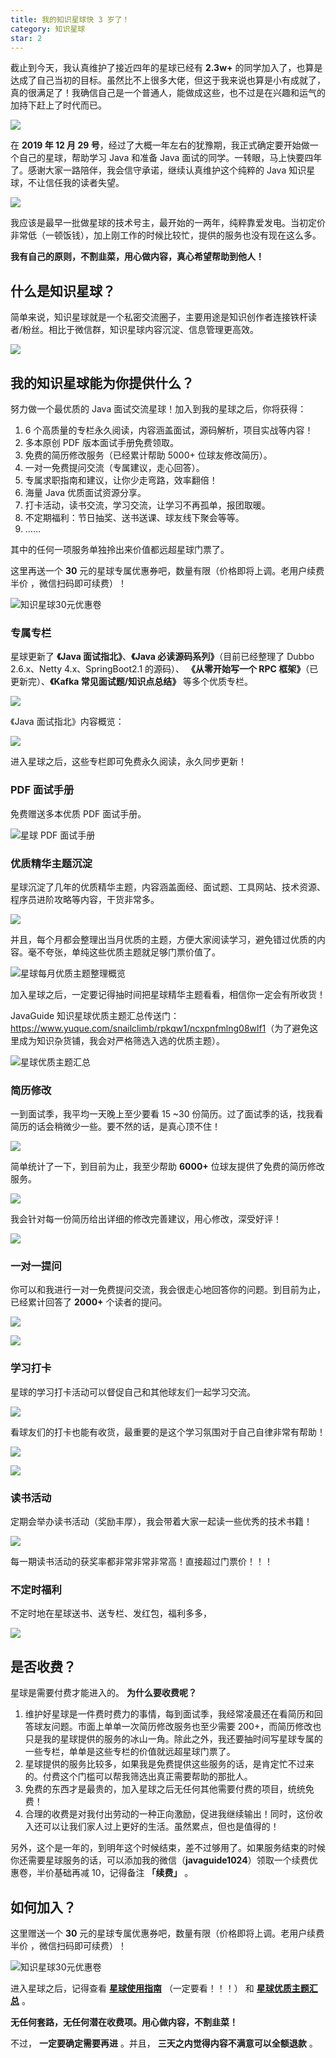 ```yaml
---
title: 我的知识星球快 3 岁了！
category: 知识星球
star: 2
---
```


<!-- @include: @small-advertisement.snippet.md -->

截止到今天，我认真维护了接近四年的星球已经有 **2.3w+** 的同学加入了，也算是达成了自己当初的目标。虽然比不上很多大佬，但这于我来说也算是小有成就了，真的很满足了！我确信自己是一个普通人，能做成这些，也不过是在兴趣和运气的加持下赶上了时代而已。

![](https://oss.javaguide.cn/xingqiu/640.png)

在 **2019 年 12 月 29 号**，经过了大概一年左右的犹豫期，我正式确定要开始做一个自己的星球，帮助学习 Java 和准备 Java 面试的同学。一转眼，马上快要四年了。感谢大家一路陪伴，我会信守承诺，继续认真维护这个纯粹的 Java 知识星球，不让信任我的读者失望。

![](https://oss.javaguide.cn/xingqiu/640-20230727145252757.png)

我应该是最早一批做星球的技术号主，最开始的一两年，纯粹靠爱发电。当初定价非常低（一顿饭钱），加上刚工作的时候比较忙，提供的服务也没有现在这么多。

**我有自己的原则，不割韭菜，用心做内容，真心希望帮助到他人！**

## 什么是知识星球？

简单来说，知识星球就是一个私密交流圈子，主要用途是知识创作者连接铁杆读者/粉丝。相比于微信群，知识星球内容沉淀、信息管理更高效。

![](https://oss.javaguide.cn/xingqiu/image-20220211223754566.png)

## 我的知识星球能为你提供什么？

努力做一个最优质的 Java 面试交流星球！加入到我的星球之后，你将获得：

1. 6 个高质量的专栏永久阅读，内容涵盖面试，源码解析，项目实战等内容！
2. 多本原创 PDF 版本面试手册免费领取。
3. 免费的简历修改服务（已经累计帮助 5000+ 位球友修改简历）。
4. 一对一免费提问交流（专属建议，走心回答）。
5. 专属求职指南和建议，让你少走弯路，效率翻倍！
6. 海量 Java 优质面试资源分享。
7. 打卡活动，读书交流，学习交流，让学习不再孤单，报团取暖。
8. 不定期福利：节日抽奖、送书送课、球友线下聚会等等。
9. ……

其中的任何一项服务单独拎出来价值都远超星球门票了。

这里再送一个 **30** 元的星球专属优惠券吧，数量有限（价格即将上调。老用户续费半价 ，微信扫码即可续费）！

![知识星球30元优惠卷](https://oss.javaguide.cn/xingqiu/xingqiuyouhuijuan-30.jpg)

### 专属专栏

星球更新了 **《Java 面试指北》**、**《Java 必读源码系列》**（目前已经整理了 Dubbo 2.6.x、Netty 4.x、SpringBoot2.1 的源码）、 **《从零开始写一个 RPC 框架》**（已更新完）、**《Kafka 常见面试题/知识点总结》** 等多个优质专栏。

![](https://oss.javaguide.cn/xingqiu/image-20220211231206733.png)

《Java 面试指北》内容概览：

![](https://oss.javaguide.cn/xingqiu/image-20220304102536445.png)

进入星球之后，这些专栏即可免费永久阅读，永久同步更新！

### PDF 面试手册

免费赠送多本优质 PDF 面试手册。

![星球 PDF 面试手册](https://oss.javaguide.cn/xingqiu/image-20220723120918434.png)

### 优质精华主题沉淀

星球沉淀了几年的优质精华主题，内容涵盖面经、面试题、工具网站、技术资源、程序员进阶攻略等内容，干货非常多。

![](https://oss.javaguide.cn/xingqiu/image-20230421154518800.png)

并且，每个月都会整理出当月优质的主题，方便大家阅读学习，避免错过优质的内容。毫不夸张，单纯这些优质主题就足够门票价值了。

![星球每月优质主题整理概览](https://oss.javaguide.cn/xingqiu/image-20230902091117181.png)

加入星球之后，一定要记得抽时间把星球精华主题看看，相信你一定会有所收货！

JavaGuide 知识星球优质主题汇总传送门：<https://www.yuque.com/snailclimb/rpkqw1/ncxpnfmlng08wlf1>（为了避免这里成为知识杂货铺，我会对严格筛选入选的优质主题）。

![星球优质主题汇总](https://oss.javaguide.cn/xingqiu/Xnip2023-04-21_15-48-13.png)

### 简历修改

一到面试季，我平均一天晚上至少要看 15 ~30 份简历。过了面试季的话，找我看简历的话会稍微少一些。要不然的话，是真心顶不住！

![](https://oss.javaguide.cn/xingqiu/image-20220304123156348.png)

简单统计了一下，到目前为止，我至少帮助 **6000+** 位球友提供了免费的简历修改服务。

![](https://oss.javaguide.cn/xingqiu/%E7%AE%80%E5%8E%86%E4%BF%AE%E6%94%B92.jpg)

我会针对每一份简历给出详细的修改完善建议，用心修改，深受好评！

![](https://oss.javaguide.cn/xingqiu/image-20220725093504807.png)

### 一对一提问

你可以和我进行一对一免费提问交流，我会很走心地回答你的问题。到目前为止，已经累计回答了 **2000+** 个读者的提问。

![](https://oss.javaguide.cn/xingqiu/wecom-temp-151578-45e66ccd48b3b5d3baa8673d33c7b664.jpg)

![](https://oss.javaguide.cn/xingqiu/image-20220211223559179.png)

### 学习打卡

星球的学习打卡活动可以督促自己和其他球友们一起学习交流。

![](https://oss.javaguide.cn/xingqiu/image-20220308143815840.png)

看球友们的打卡也能有收货，最重要的是这个学习氛围对于自己自律非常有帮助！

![](https://oss.javaguide.cn/xingqiu/%E7%90%83%E5%8F%8B%E6%AF%8F%E6%97%A5%E6%89%93%E5%8D%A1%E4%B9%9F%E8%83%BD%E5%AD%A6%E5%88%B0%E5%BE%88%E5%A4%9A%E4%B8%9C%E8%A5%BF.jpg)

![](https://oss.javaguide.cn/xingqiu/%E7%A1%AE%E5%AE%9E%E6%98%AF%E5%AD%A6%E4%B9%A0%E4%BA%A4%E6%B5%81%E7%9A%84%E5%A5%BD%E5%9C%B0%E6%96%B9.jpg)

### 读书活动

定期会举办读书活动（奖励丰厚），我会带着大家一起读一些优秀的技术书籍！

![](https://oss.javaguide.cn/xingqiu/image-20220211233642079.png)

每一期读书活动的获奖率都非常非常非常高！直接超过门票价！！！

### 不定时福利

不定时地在星球送书、送专栏、发红包，福利多多，

![](https://oss.javaguide.cn/xingqiu/1682063464099.png)

## 是否收费？

星球是需要付费才能进入的。 **为什么要收费呢？**

1. 维护好星球是一件费时费力的事情，每到面试季，我经常凌晨还在看简历和回答球友问题。市面上单单一次简历修改服务也至少需要 200+，而简历修改也只是我的星球提供的服务的冰山一角。除此之外，我还要抽时间写星球专属的一些专栏，单单是这些专栏的价值就远超星球门票了。
2. 星球提供的服务比较多，如果我是免费提供这些服务的话，是肯定忙不过来的。付费这个门槛可以帮我筛选出真正需要帮助的那批人。
3. 免费的东西才是最贵的，加入星球之后无任何其他需要付费的项目，统统免费！
4. 合理的收费是对我付出劳动的一种正向激励，促进我继续输出！同时，这份收入还可以让我们家人过上更好的生活。虽然累点，但也是值得的！

另外，这个是一年的，到明年这个时候结束，差不过够用了。如果服务结束的时候你还需要星球服务的话，可以添加我的微信（**javaguide1024**）领取一个续费优惠卷，半价基础再减 10，记得备注 **「续费」** 。

## 如何加入？

这里赠送一个 **30** 元的星球专属优惠券吧，数量有限（价格即将上调。老用户续费半价 ，微信扫码即可续费）！

![知识星球30元优惠卷](https://oss.javaguide.cn/xingqiu/xingqiuyouhuijuan-30.jpg)

进入星球之后，记得查看 **[星球使用指南](https://t.zsxq.com/0d18KSarv)** （一定要看！！！） 和 **[星球优质主题汇总](https://t.zsxq.com/12uSKgTIm)** 。

**无任何套路，无任何潜在收费项。用心做内容，不割韭菜！**

不过， **一定要确定需要再进** 。并且， **三天之内觉得内容不满意可以全额退款** 。
